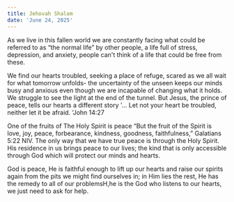 ```yaml
---
title: Jehovah Shalom
date: 'June 24, 2025'
---
```



<script>
  import { theme2 } from '../../../../store/themes/theme2.svelte';
  import ArticleHero from '../../../../components/article_components/article_hero.svelte';
  import ArticleHeader from '../../../../components/article_components/article_header.svelte';
</script>

<ArticleHero 
  title={title} 
  date={date}
  subtopic={theme2.subtopics[5]} 
/>


As we live in this fallen world we are constantly facing what could be referred to as “the normal life” by other people, a life full of stress, depression, and anxiety, people can't think of a life that could be free from these.

We find our hearts troubled, seeking a place of refuge, scared as we all wait for what tomorrow unfolds- the uncertainty of the unseen keeps our minds busy and anxious even though we are incapable of changing what it holds. We struggle to see the light at the end of the tunnel.
But Jesus, the prince of peace, tells our hearts a different story '... Let not your heart be troubled, neither let it be afraid. 'John 14:27

One of the fruits of The Holy Spirit is peace “But the fruit of the Spirit is love, joy, peace, forbearance, kindness, goodness, faithfulness,” Galatians 5:22 NIV. The only way that we have true peace is through the Holy Spirit. His residence in us brings peace to our lives; the kind that is only accessible through God which will protect our minds and hearts.

God is peace, He is faithful enough to lift up our hearts and raise our spirits again from the pits we might find ourselves in; in Him lies the rest, He has the remedy to all of our problemsH,he is the God who listens to our hearts, we just need to ask for help.
